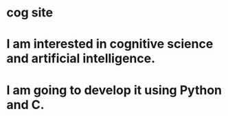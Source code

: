 # cog site
# I am interested in cognitive science and artificial intelligence.
# I am going to develop it using Python and C.
